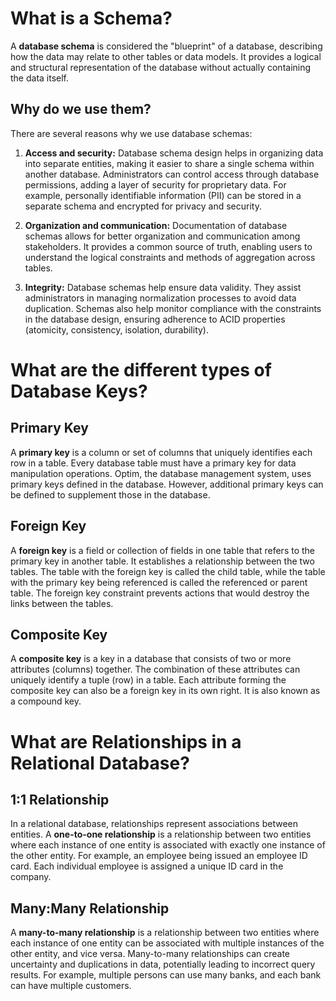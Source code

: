 # What is a Schema?
A **database schema** is considered the "blueprint" of a database, describing how the data may relate to other tables or data models. It provides a logical and structural representation of the database without actually containing the data itself.

## Why do we use them?
There are several reasons why we use database schemas:

1. **Access and security:** Database schema design helps in organizing data into separate entities, making it easier to share a single schema within another database. Administrators can control access through database permissions, adding a layer of security for proprietary data. For example, personally identifiable information (PII) can be stored in a separate schema and encrypted for privacy and security.

2. **Organization and communication:** Documentation of database schemas allows for better organization and communication among stakeholders. It provides a common source of truth, enabling users to understand the logical constraints and methods of aggregation across tables.

3. **Integrity:** Database schemas help ensure data validity. They assist administrators in managing normalization processes to avoid data duplication. Schemas also help monitor compliance with the constraints in the database design, ensuring adherence to ACID properties (atomicity, consistency, isolation, durability).

# What are the different types of Database Keys?

## Primary Key
A **primary key** is a column or set of columns that uniquely identifies each row in a table. Every database table must have a primary key for data manipulation operations. Optim, the database management system, uses primary keys defined in the database. However, additional primary keys can be defined to supplement those in the database.

## Foreign Key
A **foreign key** is a field or collection of fields in one table that refers to the primary key in another table. It establishes a relationship between the two tables. The table with the foreign key is called the child table, while the table with the primary key being referenced is called the referenced or parent table. The foreign key constraint prevents actions that would destroy the links between the tables.

## Composite Key
A **composite key** is a key in a database that consists of two or more attributes (columns) together. The combination of these attributes can uniquely identify a tuple (row) in a table. Each attribute forming the composite key can also be a foreign key in its own right. It is also known as a compound key.

# What are Relationships in a Relational Database?

## 1:1 Relationship
In a relational database, relationships represent associations between entities. A **one-to-one relationship** is a relationship between two entities where each instance of one entity is associated with exactly one instance of the other entity. For example, an employee being issued an employee ID card. Each individual employee is assigned a unique ID card in the company.

## Many:Many Relationship
A **many-to-many relationship** is a relationship between two entities where each instance of one entity can be associated with multiple instances of the other entity, and vice versa. Many-to-many relationships can create uncertainty and duplications in data, potentially leading to incorrect query results. For example, multiple persons can use many banks, and each bank can have multiple customers.


